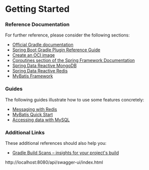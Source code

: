 # Getting Started

### Reference Documentation

For further reference, please consider the following sections:

* [Official Gradle documentation](https://docs.gradle.org)
* [Spring Boot Gradle Plugin Reference Guide](https://docs.spring.io/spring-boot/docs/2.4.5/gradle-plugin/reference/html/)
* [Create an OCI image](https://docs.spring.io/spring-boot/docs/2.4.5/gradle-plugin/reference/html/#build-image)
* [Coroutines section of the Spring Framework Documentation](https://docs.spring.io/spring/docs/5.3.6/spring-framework-reference/languages.html#coroutines)
* [Spring Data Reactive MongoDB](https://docs.spring.io/spring-boot/docs/2.4.5/reference/htmlsingle/#boot-features-mongodb)
* [Spring Data Reactive Redis](https://docs.spring.io/spring-boot/docs/2.4.5/reference/htmlsingle/#boot-features-redis)
* [MyBatis Framework](https://mybatis.org/spring-boot-starter/mybatis-spring-boot-autoconfigure/)

### Guides

The following guides illustrate how to use some features concretely:

* [Messaging with Redis](https://spring.io/guides/gs/messaging-redis/)
* [MyBatis Quick Start](https://github.com/mybatis/spring-boot-starter/wiki/Quick-Start)
* [Accessing data with MySQL](https://spring.io/guides/gs/accessing-data-mysql/)

### Additional Links

These additional references should also help you:

* [Gradle Build Scans – insights for your project's build](https://scans.gradle.com#gradle)

http://localhost:8080/api/swagger-ui/index.html
